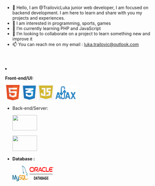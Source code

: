 - 👋 Hello, I am @TrailovicLuka junior web developer, I am focused on backend development. I am here to learn and share with you my projects and experiences.
- 👀 I am interested in programming, sports, games
- 🌱 I’m currently learning PHP and JavaScript
- 💞️ I’m looking to collaborate on a project to learn something new and improve it 
- 📫 You can reach me on my email : luka.trailovic@outlook.com
<html>
  <header></header>
  <body>
    <li>
<span>    <p><strong>Front-end/UI:</strong></p>
  <span>  <img src="https://raw.githubusercontent.com/uakp98/uakp98/main/img/web/ui/html.png" width='50px' height='50px'>
    <img src="https://raw.githubusercontent.com/uakp98/uakp98/main/img/web/ui/css.png" width='50px' height='50px'>
  <img src="https://raw.githubusercontent.com/uakp98/uakp98/main/img/pl/js.png" width='50px' height='50px'>
      <img src="https://raw.githubusercontent.com/uakp98/uakp98/main/img/web/ui/ajax.png" width='70px' height='50px'>
    </span>
  <ul>
    </li>
    <li>
    <p><stron>Back-end/Server:</strong></p>
     <span>  <img src="https://camo.githubusercontent.com/8f52a02828b41c284a8fe95451df2d070d58be2421d18327f1380d628b63763d/68747470733a2f2f656e637279707465642d74626e302e677374617469632e636f6d2f696d616765733f713d74626e3a414e64394763546b387171577a6a4f4b2d35704c5379703871673859586377766253746d6a3159564856716471504c3457612d557478597336307863394a4e4953493561485575754b493026757371703d434155" width='80px' height='50px'>
   
 <span>  <img src="https://manarsystem.com/wp-content/uploads/2017/12/apache-httpd.jpg" width='80px' height='50px'>
  </span>
           </li>
      <li>
    <p><strong>Database :</strong></p>
    <span>  <img src="https://raw.githubusercontent.com/uakp98/uakp98/main/img/db/mysql1.png" width='50px' height='50px'>
            <img src="https://raw.githubusercontent.com/uakp98/uakp98/main/img/db/oracle.png" width='80px' height='50px'>
  </span>
       </li>
       </ul>
  
  
  </body>

</html>


